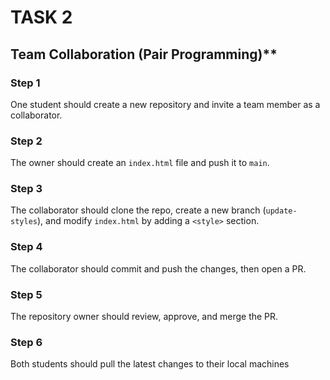 # **TASK 2**

## Team Collaboration (Pair Programming)**

### Step 1

One student should create a new repository and invite a team member as a collaborator.


### Step 2

The owner should create an `index.html` file and push it to `main`. 

### Step 3 

The collaborator should clone the repo, create a new branch (`update-styles`), and modify `index.html` by adding a `<style>` section.

### Step 4

The collaborator should commit and push the changes, then open a PR.
 
### Step 5 

The repository owner should review, approve, and merge the PR.

### Step 6

Both students should pull the latest changes to their local machines
